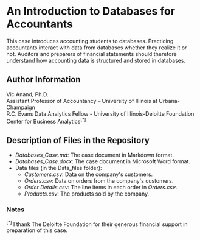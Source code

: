 # An Introduction to Databases for Accountants
This case introduces accounting students to databases. Practicing accountants interact with data from databases whether they realize it or not. Auditors and preparers of financial statements should therefore understand how accounting data is structured and stored in databases. 

## Author Information
Vic Anand, Ph.D.  
Assistant Professor of Accountancy – University of Illinois at Urbana-Champaign  
R.C. Evans Data Analytics Fellow - University of Illinois-Deloitte Foundation Center for Business Analytics<sup>[*]</sup>

## Description of Files in the Repository
 - *Databases_Case.md*: The case document in Markdown format.
 - *Databases_Case.docx*: The case document in Microsoft Word format.
 - Data files (in the Data_files folder):
    - *Customers.csv*: Data on the company's customers.
    - *Orders.csv*: Data on orders from the company's customers.
    - *Order Details.csv*: The line items in each order in *Orders.csv*.
    - *Products.csv*: The products sold by the company.

### Notes
<sup>[*]</sup> I thank The Deloitte Foundation for their generous financial support in preparation of this case.